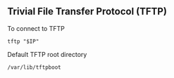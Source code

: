 ## Trivial File Transfer Protocol (TFTP)

To connect to TFTP
```
tftp "$IP"
```

Default TFTP root directory 
```
/var/lib/tftpboot
```